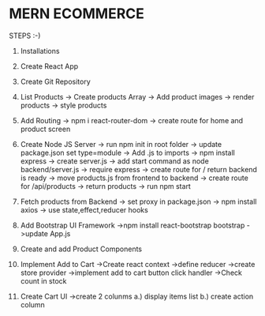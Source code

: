 # MERN ECOMMERCE

STEPS :-)

1. Installations
2. Create React App
3. Create Git Repository
4. List Products
   -> Create products Array
   -> Add product images
   -> render products
   -> style products

5. Add Routing
   -> npm i react-router-dom
   -> create route for home and product screen

6. Create Node JS Server
   -> run npm init in root folder
   -> update package.json set type=module
   -> Add .js to imports
   -> npm install express
   -> create server.js
   -> add start command as node backend/server.js
   -> require express
   -> create route for / return backend is ready
   -> move products.js from frontend to backend
   -> create route for /api/products
   -> return products
   -> run npm start

7. Fetch products from Backend
   -> set proxy in package.json
   -> npm install axios
   -> use state,effect,reducer hooks

8. Add Bootstrap UI Framework
   ->npm install react-bootstrap bootstrap
   ->update App.js

9. Create and add Product Components

10. Implement Add to Cart
    ->Create react context
    ->define reducer
    ->create store provider
    ->implement add to cart button click handler
    ->Check count in stock

11. Create Cart UI
    ->create 2 colunms
    a.) display items list
    b.) create action column
